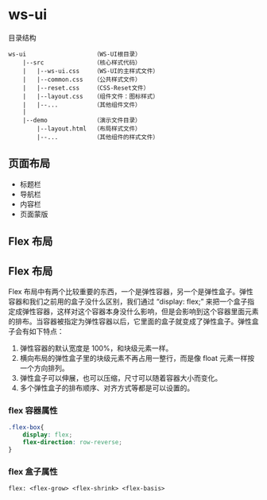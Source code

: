 # ws-ui

目录结构

```
ws-ui                   （WS-UI根目录）
    |--src              （核心样式代码）
    |   |--ws-ui.css    （WS-UI的主样式文件）
    |   |--common.css   （公共样式文件）
    |   |--reset.css    （CSS-Reset文件）
    |   |--layout.css   （组件文件：图标样式）
    |   |--...          （其他组件文件）
    |
    |--demo             （演示文件目录）
        |--layout.html  （布局样式文件）
        |--...          （其他组件的样式文件）
```

## 页面布局

- 标题栏
- 导航栏
- 内容栏
- 页面蒙版

## Flex 布局


## Flex 布局

Flex 布局中有两个比较重要的东西，一个是弹性容器，另一个是弹性盒子。弹性容器和我们之前用的盒子没什么区别，我们通过 “display: flex;” 来把一个盒子指定成弹性容器，这样对这个容器本身没什么影响，但是会影响到这个容器里面元素的排布。当容器被指定为弹性容器以后，它里面的盒子就变成了弹性盒子。弹性盒子会有如下特点：

1. 弹性容器的默认宽度是 100%，和块级元素一样。
2. 横向布局的弹性盒子里的块级元素不再占用一整行，而是像 float 元素一样按一个方向排列。
3. 弹性盒子可以伸展，也可以压缩，尺寸可以随着容器大小而变化。
4. 多个弹性盒子的排布顺序、对齐方式等都是可以设置的。

### flex 容器属性

```css
.flex-box{
    display: flex;
    flex-direction: row-reverse;
}
```

### flex 盒子属性

`flex: <flex-grow> <flex-shrink> <flex-basis>`